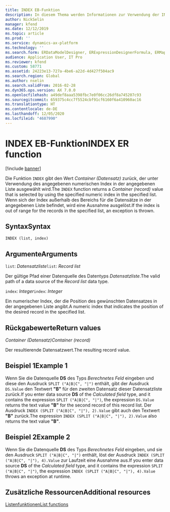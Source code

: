 ```yaml
---
title: INDEX EB-Funktion
description: In diesem Thema werden Informationen zur Verwendung der INDEX-Funktion bei der elektronischen Berichterstellung (EB) bereitgestellt.
author: NickSelin
manager: kfend
ms.date: 12/12/2019
ms.topic: article
ms.prod: ''
ms.service: dynamics-ax-platform
ms.technology: ''
ms.search.form: ERDataModelDesigner, ERExpressionDesignerFormula, ERMappedFormatDesigner, ERModelMappingDesigner
audience: Application User, IT Pro
ms.reviewer: kfend
ms.custom: 58771
ms.assetid: 24223e13-727a-4be6-a22d-4d427f504ac9
ms.search.region: Global
ms.author: nselin
ms.search.validFrom: 2016-02-28
ms.dyn365.ops.version: AX 7.0.0
ms.openlocfilehash: a49def8aaa5398fbc7e0f06cc26df8a745207c93
ms.sourcegitcommit: 659375c4cc7f5524cbf91cf6160f6a410960ac16
ms.translationtype: HT
ms.contentlocale: de-DE
ms.lasthandoff: 12/05/2020
ms.locfileid: "4687990"
---
```

# <a name="index-er-function"></a><span data-ttu-id="ea290-103">INDEX EB-Funktion</span><span class="sxs-lookup"><span data-stu-id="ea290-103">INDEX ER function</span></span>

[!include [banner](../includes/banner.md)]

<span data-ttu-id="ea290-104">Die Funktion `INDEX` gibt den Wert *Container (Datensatz)* zurück, der unter Verwendung des angegebenen numerischen Index in der angegebenen Liste ausgewählt wird.</span><span class="sxs-lookup"><span data-stu-id="ea290-104">The `INDEX` function returns a *Container (record)* value that is selected by using the specified numeric index in the specified list.</span></span> <span data-ttu-id="ea290-105">Wenn sich der Index außerhalb des Bereichs für die Datensätze in der angegebenen Liste befindet, wird eine Ausnahme ausgelöst.</span><span class="sxs-lookup"><span data-stu-id="ea290-105">If the index is out of range for the records in the specified list, an exception is thrown.</span></span>

## <a name="syntax"></a><span data-ttu-id="ea290-106">Syntax</span><span class="sxs-lookup"><span data-stu-id="ea290-106">Syntax</span></span>

```vb
INDEX (list, index)
```

## <a name="arguments"></a><span data-ttu-id="ea290-107">Argumente</span><span class="sxs-lookup"><span data-stu-id="ea290-107">Arguments</span></span>

<span data-ttu-id="ea290-108">`list`: *Datensatzliste*</span><span class="sxs-lookup"><span data-stu-id="ea290-108">`list`: *Record list*</span></span>

<span data-ttu-id="ea290-109">Der gültige Pfad einer Datenquelle des Datentyps *Datensatzliste*.</span><span class="sxs-lookup"><span data-stu-id="ea290-109">The valid path of a data source of the *Record list* data type.</span></span>

<span data-ttu-id="ea290-110">`index`: *Integer*</span><span class="sxs-lookup"><span data-stu-id="ea290-110">`index`: *Integer*</span></span>

<span data-ttu-id="ea290-111">Ein numerischer Index, der die Position des gewünschten Datensatzes in der angegebenen Liste angibt.</span><span class="sxs-lookup"><span data-stu-id="ea290-111">A numeric index that indicates the position of the desired record in the specified list.</span></span>

## <a name="return-values"></a><span data-ttu-id="ea290-112">Rückgabewerte</span><span class="sxs-lookup"><span data-stu-id="ea290-112">Return values</span></span>

<span data-ttu-id="ea290-113">*Container (Datensatz)*</span><span class="sxs-lookup"><span data-stu-id="ea290-113">*Container (record)*</span></span>

<span data-ttu-id="ea290-114">Der resultierende Datensatzwert.</span><span class="sxs-lookup"><span data-stu-id="ea290-114">The resulting record value.</span></span>

## <a name="example-1"></a><span data-ttu-id="ea290-115">Beispiel 1</span><span class="sxs-lookup"><span data-stu-id="ea290-115">Example 1</span></span>

<span data-ttu-id="ea290-116">Wenn Sie die Datenquelle **DS** des Typs *Berechnetes Feld* eingeben und diese den Ausdruck `SPLIT ("A|B|C", "|")` enthält, gibt der Ausdruck `DS.Value` den Textwert **"B"** für den zweiten Datensatz dieser Datensatzliste zurück.</span><span class="sxs-lookup"><span data-stu-id="ea290-116">If you enter data source **DS** of the *Calculated field* type, and it contains the expression `SPLIT ("A|B|C", "|")`, the expression `DS.Value` returns the text value **"B"** for the second record of this record list.</span></span> <span data-ttu-id="ea290-117">Der Ausdruck `INDEX (SPLIT ("A|B|C", "|"), 2).Value` gibt auch den Textwert **"B"** zurück.</span><span class="sxs-lookup"><span data-stu-id="ea290-117">The expression `INDEX (SPLIT ("A|B|C", "|"), 2).Value` also returns the text value **"B"**.</span></span>

## <a name="example-2"></a><span data-ttu-id="ea290-118">Beispiel 2</span><span class="sxs-lookup"><span data-stu-id="ea290-118">Example 2</span></span>

<span data-ttu-id="ea290-119">Wenn Sie die Datenquelle **DS** des Typs *Berechnetes Feld* eingeben, und sie den Ausdruck `SPLIT ("A|B|C", "|")` enthält, löst der Ausdruck `INDEX (SPLIT ("A|B|C", "|"), 4).Value` zur Laufzeit eine Ausnahme aus.</span><span class="sxs-lookup"><span data-stu-id="ea290-119">If you enter data source **DS** of the *Calculated field* type, and it contains the expression `SPLIT ("A|B|C", "|")`, the expression `INDEX (SPLIT ("A|B|C", "|"), 4).Value` throws an exception at runtime.</span></span>

## <a name="additional-resources"></a><span data-ttu-id="ea290-120">Zusätzliche Ressourcen</span><span class="sxs-lookup"><span data-stu-id="ea290-120">Additional resources</span></span>

[<span data-ttu-id="ea290-121">Listenfunktionen</span><span class="sxs-lookup"><span data-stu-id="ea290-121">List functions</span></span>](er-functions-category-list.md)
